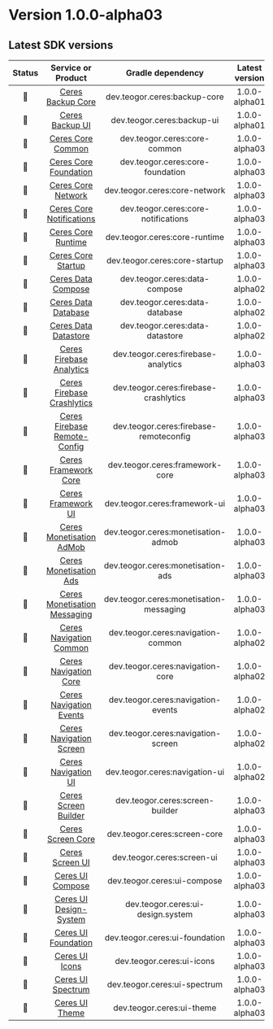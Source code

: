 [//]: # (This file was automatically generated - do not edit)

# Version 1.0.0-alpha03

## Latest SDK versions

| Status |          Service or Product           |      Gradle dependency      | Latest version |
|:------:|:-------------------------------------:|:---------------------------:|:--------------:|
| 🧪 | [Ceres Backup Core](../../../reference/backup/core) | dev.teogor.ceres:backup-core | 1.0.0-alpha01 |
| 🧪 | [Ceres Backup UI](../../../reference/backup/ui) | dev.teogor.ceres:backup-ui | 1.0.0-alpha01 |
| 🧪 | [Ceres Core Common](../../../reference/core/common) | dev.teogor.ceres:core-common | 1.0.0-alpha03 |
| 🧪 | [Ceres Core Foundation](../../../reference/core/foundation) | dev.teogor.ceres:core-foundation | 1.0.0-alpha03 |
| 🧪 | [Ceres Core Network](../../../reference/core/network) | dev.teogor.ceres:core-network | 1.0.0-alpha03 |
| 🧪 | [Ceres Core Notifications](../../../reference/core/notifications) | dev.teogor.ceres:core-notifications | 1.0.0-alpha03 |
| 🧪 | [Ceres Core Runtime](../../../reference/core/runtime) | dev.teogor.ceres:core-runtime | 1.0.0-alpha03 |
| 🧪 | [Ceres Core Startup](../../../reference/core/startup) | dev.teogor.ceres:core-startup | 1.0.0-alpha03 |
| 🧪 | [Ceres Data Compose](../../../reference/data/compose) | dev.teogor.ceres:data-compose | 1.0.0-alpha02 |
| 🧪 | [Ceres Data Database](../../../reference/data/database) | dev.teogor.ceres:data-database | 1.0.0-alpha02 |
| 🧪 | [Ceres Data Datastore](../../../reference/data/datastore) | dev.teogor.ceres:data-datastore | 1.0.0-alpha02 |
| 🧪 | [Ceres Firebase Analytics](../../../reference/firebase/analytics) | dev.teogor.ceres:firebase-analytics | 1.0.0-alpha03 |
| 🧪 | [Ceres Firebase Crashlytics](../../../reference/firebase/crashlytics) | dev.teogor.ceres:firebase-crashlytics | 1.0.0-alpha03 |
| 🧪 | [Ceres Firebase Remote-Config](../../../reference/firebase/remote-config) | dev.teogor.ceres:firebase-remoteconfig | 1.0.0-alpha03 |
| 🧪 | [Ceres Framework Core](../../../reference/framework/core) | dev.teogor.ceres:framework-core | 1.0.0-alpha03 |
| 🧪 | [Ceres Framework UI](../../../reference/framework/ui) | dev.teogor.ceres:framework-ui | 1.0.0-alpha03 |
| 🧪 | [Ceres Monetisation AdMob](../../../reference/monetisation/admob) | dev.teogor.ceres:monetisation-admob | 1.0.0-alpha03 |
| 🧪 | [Ceres Monetisation Ads](../../../reference/monetisation/ads) | dev.teogor.ceres:monetisation-ads | 1.0.0-alpha03 |
| 🧪 | [Ceres Monetisation Messaging](../../../reference/monetisation/messaging) | dev.teogor.ceres:monetisation-messaging | 1.0.0-alpha03 |
| 🧪 | [Ceres Navigation Common](../../../reference/navigation/common) | dev.teogor.ceres:navigation-common | 1.0.0-alpha02 |
| 🧪 | [Ceres Navigation Core](../../../reference/navigation/core) | dev.teogor.ceres:navigation-core | 1.0.0-alpha02 |
| 🧪 | [Ceres Navigation Events](../../../reference/navigation/events) | dev.teogor.ceres:navigation-events | 1.0.0-alpha02 |
| 🧪 | [Ceres Navigation Screen](../../../reference/navigation/screen) | dev.teogor.ceres:navigation-screen | 1.0.0-alpha02 |
| 🧪 | [Ceres Navigation UI](../../../reference/navigation/ui) | dev.teogor.ceres:navigation-ui | 1.0.0-alpha02 |
| 🧪 | [Ceres Screen Builder](../../../reference/screen/builder) | dev.teogor.ceres:screen-builder | 1.0.0-alpha03 |
| 🧪 | [Ceres Screen Core](../../../reference/screen/core) | dev.teogor.ceres:screen-core | 1.0.0-alpha03 |
| 🧪 | [Ceres Screen UI](../../../reference/screen/ui) | dev.teogor.ceres:screen-ui | 1.0.0-alpha03 |
| 🧪 | [Ceres UI Compose](../../../reference/ui/compose) | dev.teogor.ceres:ui-compose | 1.0.0-alpha03 |
| 🧪 | [Ceres UI Design-System](../../../reference/ui/designsystem) | dev.teogor.ceres:ui-design.system | 1.0.0-alpha03 |
| 🧪 | [Ceres UI Foundation](../../../reference/ui/foundation) | dev.teogor.ceres:ui-foundation | 1.0.0-alpha03 |
| 🧪 | [Ceres UI Icons](../../../reference/ui/icons) | dev.teogor.ceres:ui-icons | 1.0.0-alpha03 |
| 🧪 | [Ceres UI Spectrum](../../../reference/ui/spectrum) | dev.teogor.ceres:ui-spectrum | 1.0.0-alpha03 |
| 🧪 | [Ceres UI Theme](../../../reference/ui/theme) | dev.teogor.ceres:ui-theme | 1.0.0-alpha03 |
